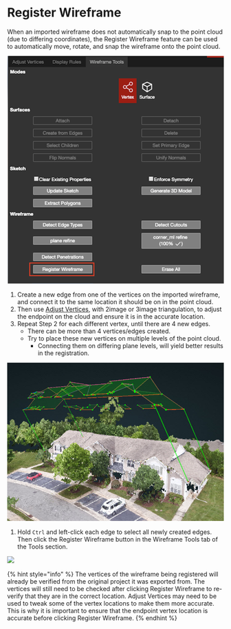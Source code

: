 # Register Wireframe

When an imported wireframe does not automatically snap to the point cloud \(due to differing coordinates\), the Register Wireframe feature can be used to automatically move, rotate, and snap the wireframe onto the point cloud.

![](../../../.gitbook/assets/register.png)

1. Create a new edge from one of the vertices on the imported wireframe, and connect it to the same location it should be on in the point cloud. 
2. Then use [Adjust Vertices](../../adjust-vertices/), with 2image or 3image triangulation, to adjust the endpoint on the cloud and ensure it is in the accurate location.
3. Repeat Step 2 for each different vertex, until there are 4 new edges.
   * There can be more than 4 vertices/edges created.
   * Try to place these new vertices on multiple levels of the point cloud.
     * Connecting them on differing plane levels, will yield better results in the registration.

![](../../../.gitbook/assets/register.jpg)

1. Hold `Ctrl` and left-click each edge to select all newly created edges. Then click the Register Wireframe button in the Wireframe Tools tab of the Tools section.

![](../../../.gitbook/assets/wireframe-register.gif)

{% hint style="info" %}
The vertices of the wireframe being registered will already be verified from the original project it was exported from. The vertices will still need to be checked after clicking Register Wireframe to re-verify that they are in the correct location. Adjust Vertices may need to be used to tweak some of the vertex locations to make them more accurate. This is why it is important to ensure that the endpoint vertex location is accurate before clicking Register Wireframe.
{% endhint %}

